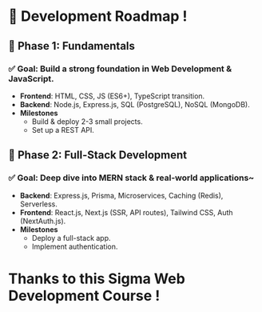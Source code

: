 # 🚀 Development Roadmap !

## 🔹 Phase 1: Fundamentals
### ✅ Goal: Build a strong foundation in Web Development & JavaScript. 
- **Frontend**: HTML, CSS, JS (ES6+), TypeScript transition.  
- **Backend**: Node.js, Express.js, SQL (PostgreSQL), NoSQL (MongoDB).  
- **Milestones** 
  - Build & deploy 2-3 small projects.  
  - Set up a REST API.  
   
## 🔹 Phase 2: Full-Stack Development
### ✅ Goal: Deep dive into MERN stack & real-world applications~
- **Backend**: Express.js, Prisma, Microservices, Caching (Redis), Serverless. 
- **Frontend**: React.js, Next.js (SSR, API routes), Tailwind CSS, Auth (NextAuth.js).
- **Milestones**  
  - Deploy a full-stack app.
  - Implement authentication.
 
# Thanks to this Sigma Web Development Course ! 

